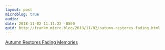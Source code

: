 ```yaml
---
layout: post
microblog: true
audio: 
date: 2018-11-02 11:11:22 -0500
guid: http://frankm.micro.blog/2018/11/02/autumn-restores-fading.html
---
```

 [Autumn Restores Fading Memories](http://stories.frankmcpherson.net/2014/10/27/autumnRestoresFadingMemories.html)
